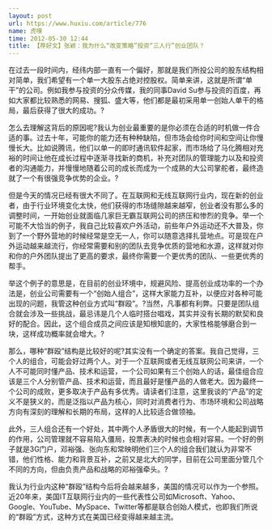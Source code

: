 ```yaml
---
layout: post
url: https://www.huxiu.com/article/776
name: 虎嗅
time: 2012-05-30 12:44
title: 【荐好文】张颖：我为什么“改变策略”投资“三人行”创业团队？
---
```

在过去一段时间内，经纬内部一直有一个偏好，那就是我们所投公司的股东结构相对简单，我们希望有一个单一大股东占绝对控股权。简单来讲，这就是所谓“单干”的公司。例如我参与投资的分众传媒，我的同事David Su参与投资的百度，再如大家都比较熟悉的网易、搜狐、盛大等，他们都是最初采用单一创始人单干的格局，最后获得了很大的成功。?

怎么去理解这背后的原因呢?我认为创业最重要的是你必须在合适的时机做一件合适的事。过去十年，可能你的能力还有种种缺陷，但市场会给你时间和空间让你慢慢长大。比如说腾讯，他们以单一的即时通讯软件起家，而市场给了马化腾相对充裕的时间让他在成长过程中逐渐寻找新的商机，补充对团队的管理能力以及和投资者的沟通能力，并慢慢地随着公司的成长而成为一个成熟的大公司掌舵者，最终造就了一个有很强竞争优势的企业。?

但是今天的情况已经有很大不同了。在互联网和无线互联网行业内，现在新的创业者，由于行业环境变化太快，他们获得的市场缝隙越来越窄，创业者没有那么多的调整时间，一开始创业就面临几家巨无霸互联网公司的挤压和惨烈的竞争。举一个可能不大恰当的例子，我自己比较喜欢户外活动，前些年户外运动还不大普及，你到了一个野外营地的时候经常是空无一人，你可以随意选择扎营地点。可是现在户外运动越来越流行，你经常需要和别的团队去竞争优质的营地和水源，这样就对你和你的户外团队提出了更高的要求，最终你需要一个更优秀的团队、一些更优秀的帮手。

举这个例子的意思是，在目前的创业环境中，规避风险、提高创业成功率的一个办法是，创业公司需要有一个“创始人组合”，这样大家能力互补，以便应对各种可能出现的问题，我管这种创业方式叫“群殴”。?当然，凡事都有利弊。只要是团队组合就会涉及一些挑战，最忌讳是几个人临时搭台唱戏，其实并没有长期的默契和良好的配合。因此，这个组合成员之间应该是知根知底的，大家性格能够磨合到一块，这样成功概率就会增大。?

那么，哪种“群殴”结构是比较好的呢?其实没有一个确定的答案。我自己觉得，三个人的组合，可能会好过两个人。对于一个互联网或者无线互联网公司来讲，一个人不可能同时懂产品、技术和运营，一个公司如果有三个创始人的话，最佳组合应该是三个人分别管产品、技术和运营，而且最好是懂产品的人做老大。因为最终一个公司的成败，更多取决于产品有多优秀。请读者们注意，这里我谈的“产品”的定义不是狭义的，而是泛指以产品为核心，同时对消费者行为、市场环境和公司战略方向有深刻的理解和长期的布局，这样的人比较适合做领袖。

此外，三人组合还有一个好处，其中两个人矛盾很大的时候，有一个人能起到调节的作用，公司管理就不容易陷入僵局，投票表决的时候也会相对容易。一个好的例子就是3G门户，邓裕强、张向东和常映明他们三个人的组合我们就认为非常不错，他们性格、能力和背景互补，之前又是北大的同学，目前在公司里面分管几个不同的方向，但由负责产品和战略的邓裕强牵头。?

我认为行业内这种“群殴”结构今后将会越来越多，美国的情况可以作为一个参照。近20年来，美国IT互联网行业内的一些代表性公司如Microsoft、Yahoo、Google、YouTube、MySpace、Twitter等都是联合创始人模式，也即我们所说的“群殴”方式，这种方式在美国已经变得越来越主流。

